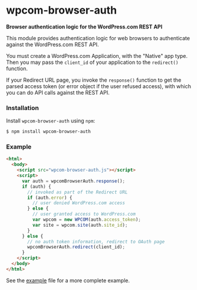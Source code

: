 # wpcom-browser-auth

**Browser authentication logic for the WordPress.com REST API**


This module provides authentication logic for web browsers to authenticate
against the WordPress.com REST API.

You must create a WordPress.com Application, with the "Native" app type.
Then you may pass the `client_id` of your application to the `redirect()`
function.

If your Redirect URL page, you invoke the `response()` function to get
the parsed access token (or error object if the user refused access),
with which you can do API calls against the REST API.


### Installation

Install `wpcom-browser-auth` using `npm`:

``` bash
$ npm install wpcom-browser-auth
```


### Example

``` html
<html>
  <body>
    <script src="wpcom-browser-auth.js"></script>
    <script>
      var auth = wpcomBrowserAuth.response();
      if (auth) {
        // invoked as part of the Redirect URL
        if (auth.error) {
          // user denied WordPress.com access
        } else {
          // user granted access to WordPress.com
          var wpcom = new WPCOM(auth.access_token);
          var site = wpcom.site(auth.site_id);
        }
      } else {
        // no auth token information, redirect to OAuth page
        wpcomBrowserAuth.redirect(client_id);
      }
    </script>
  </body>
</html>
```

See the [example](./example/index.html) file for a more complete example.
